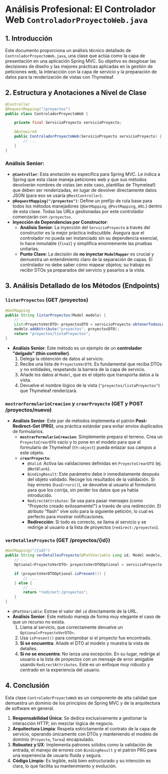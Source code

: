# **Análisis Profesional: El Controlador Web `ControladorProyectoWeb.java`**

## **1. Introducción**

Este documento proporciona un análisis técnico detallado de `ControladorProyectoWeb.java`, una clase que actúa como la capa de presentación en una aplicación Spring MVC. Su objetivo es desglosar las decisiones de diseño y las mejores prácticas aplicadas en la gestión de peticiones web, la interacción con la capa de servicio y la preparación de datos para la renderización de vistas con Thymeleaf.

## **2. Estructura y Anotaciones a Nivel de Clase**

```java
@Controller
@RequestMapping("/proyectos")
public class ControladorProyectoWeb {

    private final ServicioProyecto servicioProyecto;

    @Autowired
    public ControladorProyectoWeb(ServicioProyecto servicioProyecto) {
        // ...
    }
}

```

### **Análisis Senior:**

- **`@Controller`**: Esta anotación es específica para Spring MVC. Le indica a Spring que esta clase maneja peticiones web y que sus métodos devolverán nombres de vistas (en este caso, plantillas de Thymeleaf) que deben ser renderizadas, en lugar de devolver directamente datos JSON (para eso se usaría `@RestController`).
- **`@RequestMapping("/proyectos")`**: Define un prefijo de ruta base para todos los métodos manejadores (`@GetMapping`, `@PostMapping`, etc.) dentro de esta clase. Todas las URLs gestionadas por este controlador comenzarán con `/proyectos`.
- **Inyección de Dependencias por Constructor**:
    - **Análisis Senior**: La inyección del `ServicioProyecto` a través del constructor es la mejor práctica indiscutible. Asegura que el controlador no pueda ser instanciado sin su dependencia esencial, lo hace inmutable (`final`) y simplifica enormemente las pruebas unitarias.
    - **Punto Clave**: La decisión de **no inyectar `ModelMapper`** es crucial y demuestra un entendimiento claro de la separación de capas. El controlador no debe saber cómo mapear objetos; su trabajo es recibir DTOs ya preparados del servicio y pasarlos a la vista.

## **3. Análisis Detallado de los Métodos (Endpoints)**

### **`listarProyectos` (GET /proyectos)**

```java
@GetMapping
public String listarProyectos(Model modelo) {
    // ...
    List<ProyectoVerDTO> proyectosDTO = servicioProyecto.obtenerTodosLosProyectos();
    modelo.addAttribute("proyectos", proyectosDTO);
    return "proyectos/listaProyectos";
}

```

- **Análisis Senior**: Este método es un ejemplo de un **controlador "delgado" (thin controller)**.
    1. Delega la obtención de datos al servicio.
    2. Recibe una lista de `ProyectoVerDTO`. Es fundamental que reciba DTOs y no entidades, respetando la barrera de la capa de servicio.
    3. Añade los datos al `Model`, que es el objeto que transporta datos a la vista.
    4. Devuelve el nombre lógico de la vista (`"proyectos/listaProyectos"`) que Thymeleaf renderizará.

### **`mostrarFormularioCreacion` y `crearProyecto` (GET y POST /proyectos/nuevo)**

- **Análisis Senior**: Este par de métodos implementa el patrón **Post-Redirect-Get (PRG)**, una práctica estándar para evitar envíos duplicados de formularios.
    - **`mostrarFormularioCreacion`**: Simplemente prepara el terreno. Crea un `ProyectoCrearDTO` vacío y lo pone en el modelo para que el formulario de Thymeleaf (`th:object`) pueda enlazar sus campos a este objeto.
    - **`crearProyecto`**:
        - `@Valid`: Activa las validaciones definidas en `ProyectoCrearDTO` (ej. `@NotBlank`).
        - `BindingResult`: Este parámetro debe ir inmediatamente después del objeto validado. Recoge los resultados de la validación. Si hay errores (`hasErrors()`), se devuelve al usuario al formulario para que los corrija, sin perder los datos que ya había introducido.
        - `RedirectAttributes`: Se usa para pasar mensajes (como "Proyecto creado exitosamente!") a través de una redirección. El atributo "flash" vive solo para la siguiente petición, lo cual es perfecto para mostrar notificaciones.
        - **Redirección**: Si todo es correcto, se llama al servicio y se redirige al usuario a la lista de proyectos (`redirect:/proyectos`).

### **`verDetallesProyecto` (GET /proyectos/{id})**

```java
@GetMapping("/{id}")
public String verDetallesProyecto(@PathVariable Long id, Model modelo, RedirectAttributes atributosRedireccion) {
    // ...
    Optional<ProyectoVerDTO> proyectoVerDTOOptional = servicioProyecto.obtenerProyectoPorId(id);

    if (proyectoVerDTOOptional.isPresent()) {
        // ...
    } else {
        // ...
        return "redirect:/proyectos";
    }
}

```

- `@PathVariable`: Extrae el valor del `id` directamente de la URL.
- **Análisis Senior**: Este método maneja de forma muy elegante el caso de que un recurso no exista.
    1. Llama al servicio, que correctamente devuelve un `Optional<ProyectoVerDTO>`.
    2. Usa `isPresent()` para comprobar si el proyecto fue encontrado.
    3. **Si se encuentra**: Añade el DTO al modelo y muestra la vista de detalles.
    4. **Si no se encuentra**: No lanza una excepción. En su lugar, redirige al usuario a la lista de proyectos con un mensaje de error amigable usando `RedirectAttributes`. Este es un enfoque muy robusto y centrado en la experiencia del usuario.

## **4. Conclusión**

Esta clase `ControladorProyectoWeb` es un componente de alta calidad que demuestra un dominio de los principios de Spring MVC y de la arquitectura de software en general.

1. **Responsabilidad Única**: Se dedica exclusivamente a gestionar la interacción HTTP, sin mezclar lógica de negocio.
2. **Arquitectura Limpia**: Respeta estrictamente el contrato de la capa de servicio, operando únicamente con DTOs y manteniendo el modelo de dominio (`Proyecto`, `Tarea`) encapsulado.
3. **Robustez y UX**: Implementa patrones sólidos como la validación de entrada, el manejo de errores con `BindingResult` y el patrón PRG para una experiencia de usuario fluida y segura.
4. **Código Limpio**: Es legible, está bien estructurado y su intención es clara, lo que facilita su mantenimiento y evolución.